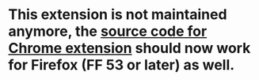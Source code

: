 # This extension is not maintained anymore, the [source code for Chrome extension](https://github.com/walty8/simple-gmail-notes.chrome) should now work for Firefox (FF 53 or later) as well.
